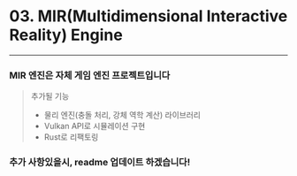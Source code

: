 # 03. MIR(Multidimensional Interactive Reality) Engine
---
### MIR 엔진은 자체 게임 엔진 프로젝트입니다

> 추가될 기능
> - 물리 엔진(충돌 처리, 강체 역학 계산) 라이브러리
> - Vulkan API로 시뮬레이션 구현
> - Rust로 리팩토링

### 추가 사항있을시, readme 업데이트 하겠습니다!
